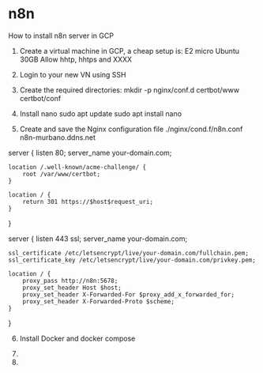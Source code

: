 # n8n

How to install n8n server in GCP

1. Create a virtual machine in GCP, a cheap setup is:
   E2 micro
   Ubuntu
   30GB
   Allow hhtp, hhtps and XXXX

2. Login to your new VN using SSH

3. Create the required directories:
   mkdir -p nginx/conf.d certbot/www certbot/conf

4. Install nano
  sudo apt update
  sudo apt install nano

5. Create and save the Nginx configuration file ./nginx/cond.f/n8n.conf  n8n-murbano.ddns.net

server {
    listen 80;
    server_name your-domain.com;

    location /.well-known/acme-challenge/ {
        root /var/www/certbot;
    }

    location / {
        return 301 https://$host$request_uri;
    }
}

server {
    listen 443 ssl;
    server_name your-domain.com;

    ssl_certificate /etc/letsencrypt/live/your-domain.com/fullchain.pem;
    ssl_certificate_key /etc/letsencrypt/live/your-domain.com/privkey.pem;

    location / {
        proxy_pass http://n8n:5678;
        proxy_set_header Host $host;
        proxy_set_header X-Forwarded-For $proxy_add_x_forwarded_for;
        proxy_set_header X-Forwarded-Proto $scheme;
    }
}


6. Install Docker and docker compose

7. 
8. 
